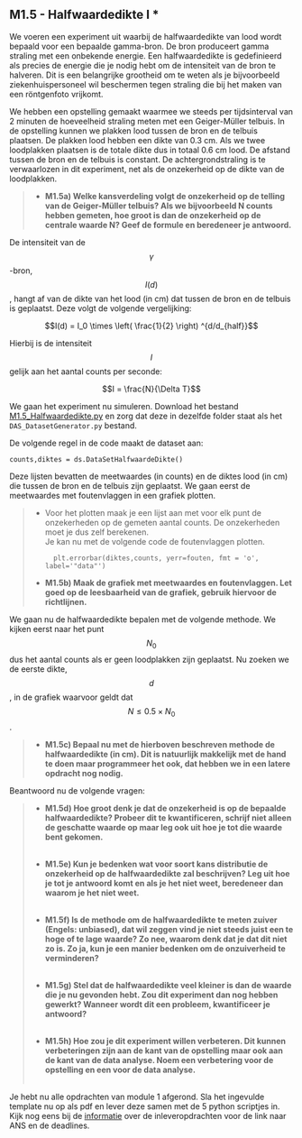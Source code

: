 ## M1.5 - Halfwaardedikte I *
<!--REF\label{/opdrachten-module-1/halfwaardedikte}-->
<!--voor 2022: 
- In het nakijkmodel bij 5e voeg het antwoord toe: Je hebt er goed over nagedacht, maar het antwoord is toch fout.
- Bij laatste vraag, verander het woord opstelling in experiment -->

We voeren een experiment uit waarbij de halfwaardedikte van lood wordt bepaald voor een bepaalde gamma-bron. De bron produceert gamma straling met een onbekende energie. Een halfwaardedikte is gedefinieerd als precies de energie die je nodig hebt om de intensiteit van de bron te halveren. Dit is een belangrijke grootheid om te weten als je bijvoorbeeld ziekenhuispersoneel wil beschermen tegen straling die bij het maken van een röntgenfoto vrijkomt.


We hebben een opstelling gemaakt waarmee we steeds per tijdsinterval van 2 minuten de hoeveelheid straling meten met een Geiger-Müller telbuis. In de opstelling kunnen we plakken lood tussen de bron en de telbuis plaatsen. De plakken lood hebben een dikte van 0.3 cm. Als we twee loodplakken plaatsen is de totale dikte dus in totaal 0.6 cm lood. De afstand tussen de bron en de telbuis is constant. De achtergrondstraling is te verwaarlozen in dit experiment, net als de onzekerheid op de dikte van de loodplakken. 

<!--XX als het nog lukt een plaatje maken-->

> - **M1.5a) Welke kansverdeling volgt de onzekerheid op de telling van de Geiger-Müller telbuis? Als we bijvoorbeeld N counts hebben gemeten, hoe groot is dan de onzekerheid op de centrale waarde N? Geef de formule en beredeneer je antwoord.**

De intensiteit van de $$\gamma$$-bron, $$I(d)$$, hangt af van de dikte van het lood (in cm) dat tussen de bron en de telbuis is geplaatst. Deze volgt de volgende vergelijking:


$$I(d) = I_0 \times \left( \frac{1}{2} \right) ^{d/d_{half}}$$

Hierbij is de intensiteit $$I$$ gelijk aan het aantal counts per seconde: 

$$I = \frac{N}{\Delta T}$$

We gaan het experiment nu simuleren. Download het bestand [M1.5_Halfwaardedikte.py](https://das.mprog.nl/course/12%20Opdrachten%20Module%201/50%20Halfwaardedikte/M1.5_Halfwaardedikte.py) en zorg dat deze in dezelfde folder staat als het `DAS_DatasetGenerator.py` bestand. 

De volgende regel in de code maakt de dataset aan: 

	counts,diktes = ds.DataSetHalfwaardeDikte()

Deze lijsten bevatten de meetwaardes (in counts) en de diktes lood (in cm) die tussen de bron en de telbuis zijn geplaatst. We gaan eerst de meetwaardes met foutenvlaggen in een grafiek plotten.

> - Voor het plotten maak je een lijst aan met voor elk punt de onzekerheden op de gemeten aantal counts. De onzekerheden moet je dus zelf berekenen. <br>
>  Je kan nu met de volgende code de foutenvlaggen plotten.
> 
>         plt.errorbar(diktes,counts, yerr=fouten, fmt = 'o', label='"data"')
>
> - **M1.5b) Maak de grafiek met meetwaardes en foutenvlaggen. Let goed op de leesbaarheid van de grafiek, gebruik hiervoor de richtlijnen.**

We gaan nu de halfwaardedikte bepalen met de volgende methode. We kijken eerst naar het punt $$N_0$$ dus het aantal counts als er geen loodplakken zijn geplaatst. Nu zoeken we de eerste dikte, $$d$$, in de grafiek waarvoor geldt dat $$N\leq 0.5 \times N_0$$.

> - **M1.5c) Bepaal nu met de hierboven beschreven methode de halfwaardedikte (in cm). Dit is natuurlijk makkelijk met de hand te doen maar programmeer het ook, dat hebben we in een latere opdracht nog nodig.**

Beantwoord nu de volgende vragen:

> - **M1.5d) Hoe groot denk je dat de onzekerheid is op de bepaalde halfwaardedikte? Probeer dit te kwantificeren, schrijf niet alleen de geschatte waarde op maar leg ook uit hoe je tot die waarde bent gekomen.**<br><br>
>
> - **M1.5e) Kun je bedenken wat voor soort kans distributie de onzekerheid op de halfwaardedikte zal beschrijven? Leg uit hoe je tot je antwoord komt en als je het niet weet, beredeneer dan waarom je het niet weet.**<br><br>
> 
> - **M1.5f) Is de methode om de halfwaardedikte te meten zuiver (Engels: unbiased), dat wil zeggen vind je niet steeds juist een te hoge of te lage waarde? Zo nee, waarom denk dat je dat dit niet zo is. Zo ja, kun je een manier bedenken om de onzuiverheid te verminderen?**<br><br>
>
> - **M1.5g) Stel dat de halfwaardedikte veel kleiner is dan de waarde die je nu gevonden hebt. Zou dit experiment dan nog hebben gewerkt? Wanneer wordt dit een probleem, kwantificeer je antwoord?**<br><br>
> 
> - **M1.5h) Hoe zou je dit experiment willen verbeteren. Dit kunnen verbeteringen zijn aan de kant van de opstelling maar ook aan de kant van de data analyse. Noem een verbetering voor de opstelling en een voor de data analyse.**<br><br>
<!-- Voor 2023 de laatste vraag aanpassen, middelste zin weghalen. -->


<!--COMMENT\iffalse-->

Je hebt nu alle opdrachten van module 1 afgerond. Sla het ingevulde template nu op als pdf en lever deze samen met de 5 python scriptjes in. Kijk nog eens bij de [informatie](/informatie/inleveropdrachten) over de inleveropdrachten voor de link naar ANS en de deadlines.

<!--COMMENT\fi-->